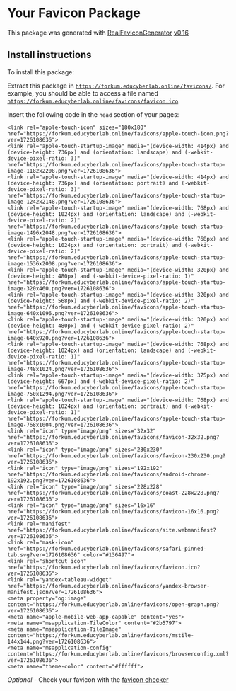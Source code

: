 # Your Favicon Package

This package was generated with [RealFaviconGenerator](https://realfavicongenerator.net/) [v0.16](https://realfavicongenerator.net/change_log#v0.16)

## Install instructions

To install this package:

Extract this package in <code>https://forkum.educyberlab.online/favicons/</code>. For example, you should be able to access a file named <code>https://forkum.educyberlab.online/favicons/favicon.ico</code>.

Insert the following code in the `head` section of your pages:

    <link rel="apple-touch-icon" sizes="180x180" href="https://forkum.educyberlab.online/favicons/apple-touch-icon.png?ver=1726108636">
    <link rel="apple-touch-startup-image" media="(device-width: 414px) and (device-height: 736px) and (orientation: landscape) and (-webkit-device-pixel-ratio: 3)" href="https://forkum.educyberlab.online/favicons/apple-touch-startup-image-1182x2208.png?ver=1726108636">
    <link rel="apple-touch-startup-image" media="(device-width: 414px) and (device-height: 736px) and (orientation: portrait) and (-webkit-device-pixel-ratio: 3)" href="https://forkum.educyberlab.online/favicons/apple-touch-startup-image-1242x2148.png?ver=1726108636">
    <link rel="apple-touch-startup-image" media="(device-width: 768px) and (device-height: 1024px) and (orientation: landscape) and (-webkit-device-pixel-ratio: 2)" href="https://forkum.educyberlab.online/favicons/apple-touch-startup-image-1496x2048.png?ver=1726108636">
    <link rel="apple-touch-startup-image" media="(device-width: 768px) and (device-height: 1024px) and (orientation: portrait) and (-webkit-device-pixel-ratio: 2)" href="https://forkum.educyberlab.online/favicons/apple-touch-startup-image-1536x2008.png?ver=1726108636">
    <link rel="apple-touch-startup-image" media="(device-width: 320px) and (device-height: 480px) and (-webkit-device-pixel-ratio: 1)" href="https://forkum.educyberlab.online/favicons/apple-touch-startup-image-320x460.png?ver=1726108636">
    <link rel="apple-touch-startup-image" media="(device-width: 320px) and (device-height: 568px) and (-webkit-device-pixel-ratio: 2)" href="https://forkum.educyberlab.online/favicons/apple-touch-startup-image-640x1096.png?ver=1726108636">
    <link rel="apple-touch-startup-image" media="(device-width: 320px) and (device-height: 480px) and (-webkit-device-pixel-ratio: 2)" href="https://forkum.educyberlab.online/favicons/apple-touch-startup-image-640x920.png?ver=1726108636">
    <link rel="apple-touch-startup-image" media="(device-width: 768px) and (device-height: 1024px) and (orientation: landscape) and (-webkit-device-pixel-ratio: 1)" href="https://forkum.educyberlab.online/favicons/apple-touch-startup-image-748x1024.png?ver=1726108636">
    <link rel="apple-touch-startup-image" media="(device-width: 375px) and (device-height: 667px) and (-webkit-device-pixel-ratio: 2)" href="https://forkum.educyberlab.online/favicons/apple-touch-startup-image-750x1294.png?ver=1726108636">
    <link rel="apple-touch-startup-image" media="(device-width: 768px) and (device-height: 1024px) and (orientation: portrait) and (-webkit-device-pixel-ratio: 1)" href="https://forkum.educyberlab.online/favicons/apple-touch-startup-image-768x1004.png?ver=1726108636">
    <link rel="icon" type="image/png" sizes="32x32" href="https://forkum.educyberlab.online/favicons/favicon-32x32.png?ver=1726108636">
    <link rel="icon" type="image/png" sizes="230x230" href="https://forkum.educyberlab.online/favicons/favicon-230x230.png?ver=1726108636">
    <link rel="icon" type="image/png" sizes="192x192" href="https://forkum.educyberlab.online/favicons/android-chrome-192x192.png?ver=1726108636">
    <link rel="icon" type="image/png" sizes="228x228" href="https://forkum.educyberlab.online/favicons/coast-228x228.png?ver=1726108636">
    <link rel="icon" type="image/png" sizes="16x16" href="https://forkum.educyberlab.online/favicons/favicon-16x16.png?ver=1726108636">
    <link rel="manifest" href="https://forkum.educyberlab.online/favicons/site.webmanifest?ver=1726108636">
    <link rel="mask-icon" href="https://forkum.educyberlab.online/favicons/safari-pinned-tab.svg?ver=1726108636" color="#136497">
    <link rel="shortcut icon" href="https://forkum.educyberlab.online/favicons/favicon.ico?ver=1726108636">
    <link rel="yandex-tableau-widget" href="https://forkum.educyberlab.online/favicons/yandex-browser-manifest.json?ver=1726108636">
    <meta property="og:image" content="https://forkum.educyberlab.online/favicons/open-graph.png?ver=1726108636">
    <meta name="apple-mobile-web-app-capable" content="yes">
    <meta name="msapplication-TileColor" content="#2b5797">
    <meta name="msapplication-TileImage" content="https://forkum.educyberlab.online/favicons/mstile-144x144.png?ver=1726108636">
    <meta name="msapplication-config" content="https://forkum.educyberlab.online/favicons/browserconfig.xml?ver=1726108636">
    <meta name="theme-color" content="#ffffff">

*Optional* - Check your favicon with the [favicon checker](https://realfavicongenerator.net/favicon_checker)
